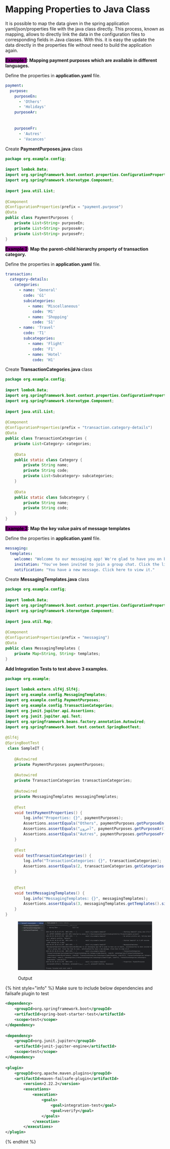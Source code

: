 # Mapping Properties to Java Class

It is possible to map the data given in the spring application yaml/json/properties file with the java class directly. This process, known as mapping, allows to directly link the data in the configuration files to corresponding fields in Java classes. With this. it is easy the update the data directly in the properties file without need to build the application again.



<mark style="background-color:purple;">**Example 1**</mark>**: Mapping payment purposes which are available in different languages.**

Define the properties in **application.yaml** file.

```yaml
payment:
  purpose:
    purposeEn:
      - 'Others'
      - 'Holidays'
    purposeAr:
                                                                      'آحرون' - 
                                                                       'العطل' -     
    purposeFr:
      - 'Autres'
      - 'Vacances'
```

Create **PaymentPurposes.java** class

```java
package org.example.config;

import lombok.Data;
import org.springframework.boot.context.properties.ConfigurationProperties;
import org.springframework.stereotype.Component;

import java.util.List;

@Component
@ConfigurationProperties(prefix = "payment.purpose")
@Data
public class PaymentPurposes {
    private List<String> purposeEn;
    private List<String> purposeAr;
    private List<String> purposeFr;
}
```



<mark style="background-color:purple;">**Example 2**</mark>**:  Map the parent-child hierarchy property of transaction category.**

Define the properties in **application.yaml** file.

```yaml
transaction:
  category-details:
    categories:
      - name: 'General'
        code: 'G1'
        subcategories:
          - name: 'Miscellaneous'
            code: 'M1'
          - name: 'Shopping'
            code: 'S1'
      - name: 'Travel'
        code: 'T1'
        subcategories:
          - name: 'Flight'
            code: 'F1'
          - name: 'Hotel'
            code: 'H1'
```

Create **TransactionCategories.java** class

```java
package org.example.config;

import lombok.Data;
import org.springframework.boot.context.properties.ConfigurationProperties;
import org.springframework.stereotype.Component;

import java.util.List;

@Component
@ConfigurationProperties(prefix = "transaction.category-details")
@Data
public class TransactionCategories {
    private List<Category> categories;

    @Data
    public static class Category {
        private String name;
        private String code;
        private List<Subcategory> subcategories;
    }

    @Data
    public static class Subcategory {
        private String name;
        private String code;
    }
}
```



<mark style="background-color:purple;">**Example 3**</mark>**: Map the key value pairs of message templates**

Define the properties in **application.yaml** file.

```yaml
messaging:
  templates:
    welcome: "Welcome to our messaging app! We're glad to have you on board."
    invitation: "You've been invited to join a group chat. Click the link to join."
    notification: "You have a new message. Click here to view it."
```

Create **MessagingTemplates.java** class

```java
package org.example.config;

import lombok.Data;
import org.springframework.boot.context.properties.ConfigurationProperties;
import org.springframework.stereotype.Component;

import java.util.Map;

@Component
@ConfigurationProperties(prefix = "messaging")
@Data
public class MessagingTemplates {
    private Map<String, String> templates;
}
```



**Add Integration Tests to test above 3 examples.**

```java
package org.example;

import lombok.extern.slf4j.Slf4j;
import org.example.config.MessagingTemplates;
import org.example.config.PaymentPurposes;
import org.example.config.TransactionCategories;
import org.junit.jupiter.api.Assertions;
import org.junit.jupiter.api.Test;
import org.springframework.beans.factory.annotation.Autowired;
import org.springframework.boot.test.context.SpringBootTest;

@Slf4j
@SpringBootTest
 class SampleIT {

    @Autowired
    private PaymentPurposes paymentPurposes;

    @Autowired
    private TransactionCategories transactionCategories;

    @Autowired
    private MessagingTemplates messagingTemplates;

    @Test
    void testPaymentProperties() {
        log.info("Properties: {}", paymentPurposes);
        Assertions.assertEquals("Others", paymentPurposes.getPurposeEn().get(0));
        Assertions.assertEquals("آحرون", paymentPurposes.getPurposeAr().get(0));
        Assertions.assertEquals("Autres", paymentPurposes.getPurposeFr().get(0));
    }

    @Test
    void testTransactionCategories() {
        log.info("TransactionCategories: {}", transactionCategories);
        Assertions.assertEquals(2, transactionCategories.getCategories().size());
    }


    @Test
    void testMessagingTemplates() {
        log.info("MessagingTemplates: {}", messagingTemplates);
        Assertions.assertEquals(3, messagingTemplates.getTemplates().size());
    }
}
```

<figure><img src="../../../.gitbook/assets/image (28).png" alt=""><figcaption><p>Output</p></figcaption></figure>

{% hint style="info" %}
Make sure to include below dependencies and failsafe plugin to test

```xml
<dependency>
    <groupId>org.springframework.boot</groupId>
    <artifactId>spring-boot-starter-test</artifactId>
    <scope>test</scope>
</dependency>

<dependency>
    <groupId>org.junit.jupiter</groupId>
    <artifactId>junit-jupiter-engine</artifactId>
    <scope>test</scope>
</dependency>

<plugin>
    <groupId>org.apache.maven.plugins</groupId>
    <artifactId>maven-failsafe-plugin</artifactId>
        <version>2.22.2</version>
        <executions>
            <execution>
                <goals>
                    <goal>integration-test</goal>
                    <goal>verify</goal>
                </goals>
            </execution>
        </executions>
</plugin>
```
{% endhint %}



